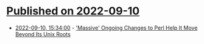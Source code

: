 # [Published on 2022-09-10](index.md)

* [2022-09-10, 15:34:00](https://developers.slashdot.org/story/22/09/10/0126245/massive-ongoing-changes-to-perl-help-it-move-beyond-its-unix-roots?utm_source=rss1.0mainlinkanon&utm_medium=feed) - ['Massive' Ongoing Changes to Perl Help It Move Beyond Its Unix Roots](https://developers.slashdot.org/story/22/09/10/0126245/massive-ongoing-changes-to-perl-help-it-move-beyond-its-unix-roots?utm_source=rss1.0mainlinkanon&utm_medium=feed)
